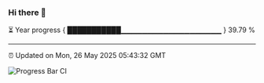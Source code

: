 ### Hi there 👋

⏳ Year progress { ███████████▁▁▁▁▁▁▁▁▁▁▁▁▁▁▁▁▁▁▁ } 39.79 %

---

⏰ Updated on Mon, 26 May 2025 05:43:32 GMT

![Progress Bar CI](https://github.com/IshwaranRudhara/GIT-ACTION/workflows/Progress%20Bar%20CI/badge.svg)
